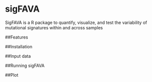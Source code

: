 # sigFAVA
SigFAVA is a R package to quantify, visualize, and test the variability of mutational signatures within and across samples

##Features

##Installation


##Input data 


##Running sigFAVA

##Plot 
